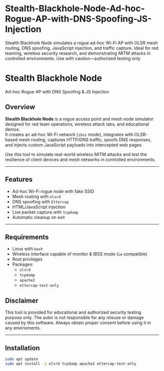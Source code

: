 # Stealth-Blackhole-Node-Ad-hoc-Rogue-AP-with-DNS-Spoofing-JS-Injection
Stealth Blackhole Node simulates a rogue ad-hoc Wi-Fi AP with OLSR mesh routing, DNS spoofing, JavaScript injection, and traffic capture. Ideal for red teaming, wireless security research, and demonstrating MITM attacks in controlled environments. Use with caution—authorized testing only
# Stealth Blackhole Node  
Ad-hoc Rogue AP with DNS Spoofing & JS Injection

## Overview

**Stealth Blackhole Node** is a rogue access point and mesh node simulator designed for red team operations, wireless attack labs, and educational demos.  
It creates an ad-hoc Wi-Fi network (`ibss` mode), integrates with OLSR-based mesh routing, captures HTTP/DNS traffic, spoofs DNS responses, and injects custom JavaScript payloads into intercepted web pages.

Use this tool to simulate real-world wireless MITM attacks and test the resilience of client devices and mesh networks in controlled environments.

---

## Features

- Ad-hoc Wi-Fi rogue node with fake SSID
- Mesh routing with `olsrd`
- DNS spoofing with `Ettercap`
- HTML/JavaScript injection
- Live packet capture with `tcpdump`
- Automatic cleanup on exit

---

## Requirements

- Linux with `bash`
- Wireless interface capable of monitor & IBSS mode (`iw` compatible)
- Root privileges
- Packages:
  - `olsrd`
  - `tcpdump`
  - `apache2`
  - `ettercap-text-only`

## Disclaimer

This tool is provided for educational and authorized security testing purpose only.
The autor is not responsible for any misuse or damage caused by this software.
Always obtain proper consent before using it in any envirioments.



---

## Installation

```bash
sudo apt update
sudo apt install -y olsrd tcpdump apache2 ettercap-text-only



